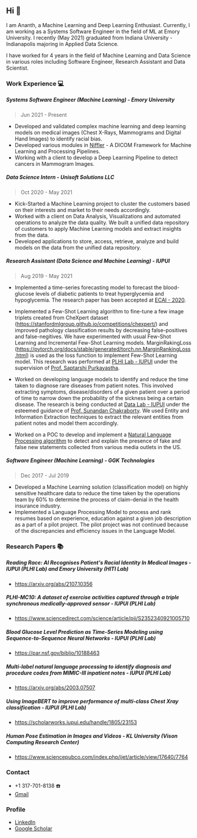 ## Hi 👋

I am Ananth, a Machine Learning and Deep Learning Enthusiast. Currently, I am working as a Systems Software Engineer in the field of ML at Emory University. I recently (May 2021) graduated from Indiana University - Indianapolis majoring in Applied Data Science.

I have worked for 4 years in the field of Machine Learning and Data Science in various roles including Software Engineer, Research Assistant and Data Scientist.

### Work Experience :computer:

##### Systems Software Engineer (Machine Learning) - Emory University
> Jun 2021 - Present

- Developed and validated complex machine learning and deep learning models on medical images (Chest X-Rays, Mammograms and Digital Hand Images) to identify racial bias.
- Developed various modules in [Niffler](https://github.com/Emory-HITI/Niffler/) - A DICOM Framework for Machine Learning and Processing Pipelines.
- Working with a client to develop a Deep Learning Pipeline to detect cancers in Mammogram Images.

##### Data Science Intern - Unisoft Solutions LLC
> Oct 2020 - May 2021
 
- Kick-Started a Machine Learning project to cluster the customers based on their interests and market to their needs accordingly. 
- Worked with a client on Data Analysis, Visualizations and automated operations to analyze the data quality. We built a unified data repository of customers to apply Machine Learning models and extract insights from the data.
- Developed applications to store, access, retrieve, analyze and build models on the data from the unified data repository.

##### Research Assistant (Data Science and Machine Learning) - IUPUI
> Aug 2019 - May 2021

- Implemented a time-series forecasting model to forecast the blood-glucose levels of diabetic patients to treat hyperglycemia and hypoglycemia. The research paper has been accepted at [ECAI - 2020](https://par.nsf.gov/biblio/10188463).


- Implemented a Few-Shot Learning algorithm to fine-tune a few image triplets created from CheXpert dataset (https://stanfordmlgroup.github.io/competitions/chexpert/) and improved pathology classification results by decreasing false-positives and false-negitives. We have experimented with usual Few-Shot Learning and Incremental Few-Shot Learning models. MarginRakingLoss (https://pytorch.org/docs/stable/generated/torch.nn.MarginRankingLoss.html) is used as the loss function to implement Few-Shot Learning model. This research was performed at [PLHI Lab - IUPUI](https://plhi.sitehost.iu.edu/) under the supervision of [Prof. Saptarshi Purkayastha](https://soic.iupui.edu/people/saptarshi-purkayastha/).

- Worked on developing language models to identify and reduce the time taken to diagnose rare diseases from patient notes. This involved extracting symptoms, disease/disorders of a given patient over a period of time to narrow down the probability of the sickness being a certain disease. The research is being conducted at [Data Lab - IUPUI](https://data.soic.iupui.edu/people.html) under the esteemed guidance of [Prof. Sunandan Chakraborty](https://soic.iupui.edu/people/sunandan-chakraborty/). We used Entity and Information Extraction techniques to extract the relevant entities from patient notes and model them accordingly.

- Worked on a POC to develop and implement a [Natural Language Processing algorithm](https://github.com/anbhimi/fake_news_detection) to detect and explain the presence of fake and false new statements collected from various media outlets in the US.

##### Software Engineer (Machine Learning) - GGK Technologies
> Dec 2017 - Jul 2019

- Developed a Machine Learning solution (classification model) on highly sensitive healthcare data to reduce the time taken by the operations team by 60% to determine the process of claim-denial in the health insurance industry.
- Implemented a Language Processing Model to process and rank resumes based on experience, education against a given job description as a part of a pilot project. The pilot project was not continued because of the discrepancies and efficiency issues in the Language Model.
### Research Papers :books:

##### Reading Race: AI Recognises Patient's Racial Identity In Medical Images - IUPUI (PLHI Lab) and Emory University (HITI Lab)
* https://arxiv.org/abs/2107.10356

##### PLHI-MC10: A dataset of exercise activities captured through a triple synchronous medically-approved sensor - IUPUI (PLHI Lab)
* https://www.sciencedirect.com/science/article/pii/S2352340921005710

##### Blood Glucose Level Prediction as Time-Series Modeling using Sequence-to-Sequence Neural Networks - IUPUI (PLHI Lab)
* https://par.nsf.gov/biblio/10188463

##### Multi-label natural language processing to identify diagnosis and procedure codes from MIMIC-III inpatient notes - IUPUI (PLHI Lab)
* https://arxiv.org/abs/2003.07507

##### Using ImageBERT to improve performance of multi-class Chest Xray classification - IUPUI (PLHI Lab)
* https://scholarworks.iupui.edu/handle/1805/23153

##### Human Pose Estimation in Images and Videos - KL University (Vison Computing Research Center)
* https://www.sciencepubco.com/index.php/ijet/article/view/17640/7764


### Contact

* +1 317-701-8138 :phone:
* [Gmail](mailto:bananthreddy30@gmail.com)

### Profile
* [LinkedIn](https://www.linkedin.com/in/ananth-reddy-703245188/)
* [Google Scholar](https://scholar.google.com/citations?user=gfqzBdcAAAAJ&hl=en)

<!--
**anbhimi/anbhimi** is a ✨ _special_ ✨ repository because its `README.md` (this file) appears on your GitHub profile.

Here are some ideas to get you started:

- 🔭 I’m currently working on ...
- 🌱 I’m currently learning ...
- 👯 I’m looking to collaborate on ...
- 🤔 I’m looking for help with ...
- 💬 Ask me about ...
- 📫 How to reach me: ...
- 😄 Pronouns: ...
- ⚡ Fun fact: ...
-->
